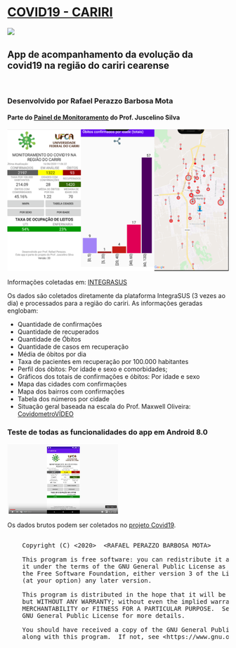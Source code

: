 <html>
<head>
<meta name="viewport" content="width=device-width, initial-scale=1">
</head>
<body>

<h1><a href="https://apps.yoko.pet/covid">COVID19 - CARIRI</a></h1>

<a href='https://play.google.com/store/apps/details?id=pet.yoko.apps.covid' target="_blank"><img src='https://www.gstatic.com/android/market_images/web/play_prism_hlock_2x.png' width="20%" heigth="20%"></a>

<h2>App de acompanhamento da evolução da covid19 na região do cariri cearense</h2> <BR>
<h3>Desenvolvido por Rafael Perazzo Barbosa Mota</h3>
<h4>Parte do <a href="https://app.powerbi.com/view?r=eyJrIjoiYWYzMDRkZjctNzgzNy00NDY2LTk4YjMtNWRkMTIzYzA0MTFjIiwidCI6IjMyMTEyODk1LTEwNzItNDFiZS04MjVjLWExNzlhNmYyMzFiNiJ9">Painel de Monitoramento</a> do Prof. Juscelino Silva</h4>

<img src='todas.png'><br>


Informações coletadas em: <a href='https://indicadores.integrasus.saude.ce.gov.br/indicadores/indicadores-coronavirus'>INTEGRASUS</a><BR>

Os dados são coletados diretamente da plataforma IntegraSUS (3 vezes ao dia) e processados para a região do cariri. As informações geradas englobam:

 <ul>
  <li>Quantidade de confirmações</li>
  <li>Quantidade de recuperados</li>
  <li>Quantidade de Óbitos</li>
  <li>Quantidade de casos em recuperação</li>
  <li>Média de óbitos por dia</li>
  <li>Taxa de pacientes em recuperação por 100.000 habitantes</li>
  <li>Perfil dos óbitos: Por idade e sexo e comorbidades;</li>
  <li>Gráficos dos totais de confirmações e óbitos: Por idade e sexo</li>
  <li>Mapa das cidades com confirmações</li>
  <li>Mapa dos bairros com confirmações</li>
  <li>Tabela dos números por cidade</li>
  <li>Situação geral baseada na escala do Prof. Maxwell Oliveira: <a href="http://www.covidometro.com.br">Covidometro</a><a href='https://www.youtube.com/watch?v=bNk99jr4U20'>VÍDEO</a></li>
</ul> 

<h3>Teste de todas as funcionalidades do app em Android 8.0</h3>
<a href='https://www.youtube.com/watch?v=HPTWujJQ1C4'target="_blank"><img src='youtube.png' width="50%" heigth="50%"></a>

<p>
Os dados brutos podem ser coletados no <a href='https://github.com/rafaelperazzo/covid19'>projeto Covid19</a>.
</p>

<pre>   
    Copyright (C) &lt;2020&gt;  &lt;RAFAEL PERAZZO BARBOSA MOTA&gt;

    This program is free software: you can redistribute it and/or modify
    it under the terms of the GNU General Public License as published by
    the Free Software Foundation, either version 3 of the License, or
    (at your option) any later version.

    This program is distributed in the hope that it will be useful,
    but WITHOUT ANY WARRANTY; without even the implied warranty of
    MERCHANTABILITY or FITNESS FOR A PARTICULAR PURPOSE.  See the
    GNU General Public License for more details.

    You should have received a copy of the GNU General Public License
    along with this program.  If not, see &lt;https://www.gnu.org/licenses/&gt;.
</pre>

</body>

</html>